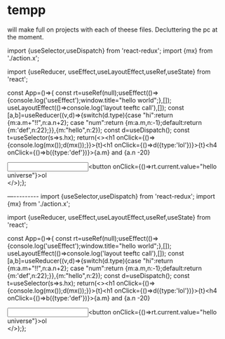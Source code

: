 # tempp

will make full on projects with each of theese files. Decluttering the pc at the moment.

import {useSelector,useDispatch} from 'react-redux';
import {mx} from './action.x';

import {useReducer, useEffect,useLayoutEffect,useRef,useState} from 'react';





const App=()=>{ const rt=useRef(null);useEffect(()=>{console.log('useEffect');window.title="hello world";},[]); useLayoutEffect(()=>console.log('layout teeftc call'),[]); const [a,b]=useReducer((v,d)=>{switch(d.type){case "hi":return {m:a.m+"!!",n:a.n+2}; case "num":return {m:a.m,n:-1};default:return {m:'def',n:22};}},{m:"hello",n:2}); const d=useDispatch(); const t=useSelector(s=>s.hx); return(<><h1 onClick={()=>{console.log(mx());d(mx());}}>{t}</h1><h1 onClick={()=>d({type:'lol'})}>{t}</h1><h4 onClick={()=>b({type:'def'})}>{a.m} and {a.n -20}</h4><div><input ref={rt} /><button onClick={()=>rt.current.value="hello universe"}>ol</button></div></>);};

—---------
import {useSelector,useDispatch} from 'react-redux';
import {mx} from './action.x';

import {useReducer, useEffect,useLayoutEffect,useRef,useState} from 'react';





const App=()=>{ const rt=useRef(null);useEffect(()=>{console.log('useEffect');window.title="hello world";},[]); useLayoutEffect(()=>console.log('layout teeftc call'),[]); const [a,b]=useReducer((v,d)=>{switch(d.type){case "hi":return {m:a.m+"!!",n:a.n+2}; case "num":return {m:a.m,n:-1};default:return {m:'def',n:22};}},{m:"hello",n:2}); const d=useDispatch(); const t=useSelector(s=>s.hx); return(<><h1 onClick={()=>{console.log(mx());d(mx());}}>{t}</h1><h1 onClick={()=>d({type:'lol'})}>{t}</h1><h4 onClick={()=>b({type:'def'})}>{a.m} and {a.n -20}</h4><div><input ref={rt} /><button onClick={()=>rt.current.value="hello universe"}>ol</button></div></>);};

